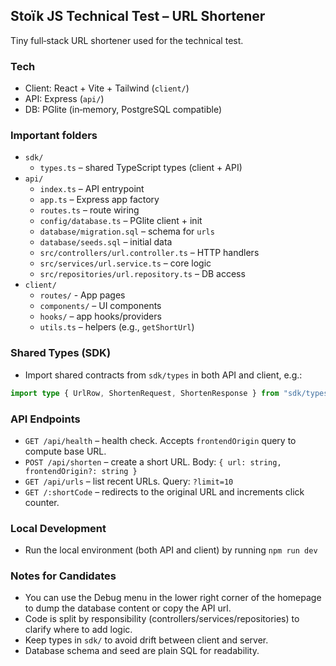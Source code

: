 ## Stoïk JS Technical Test – URL Shortener

Tiny full‑stack URL shortener used for the technical test.

### Tech

- Client: React + Vite + Tailwind (`client/`)
- API: Express (`api/`)
- DB: PGlite (in‑memory, PostgreSQL compatible)

### Important folders

- `sdk/`
  - `types.ts` – shared TypeScript types (client + API)
- `api/`
  - `index.ts` – API entrypoint
  - `app.ts` – Express app factory
  - `routes.ts` – route wiring
  - `config/database.ts` – PGlite client + init
  - `database/migration.sql` – schema for `urls`
  - `database/seeds.sql` – initial data
  - `src/controllers/url.controller.ts` – HTTP handlers
  - `src/services/url.service.ts` – core logic
  - `src/repositories/url.repository.ts` – DB access
- `client/`
  - `routes/` - App pages
  - `components/` – UI components
  - `hooks/` – app hooks/providers
  - `utils.ts` – helpers (e.g., `getShortUrl`)

### Shared Types (SDK)

- Import shared contracts from `sdk/types` in both API and client, e.g.:

```ts
import type { UrlRow, ShortenRequest, ShortenResponse } from "sdk/types";
```

### API Endpoints

- `GET /api/health` – health check. Accepts `frontendOrigin` query to compute base URL.
- `POST /api/shorten` – create a short URL. Body: `{ url: string, frontendOrigin?: string }`
- `GET /api/urls` – list recent URLs. Query: `?limit=10`
- `GET /:shortCode` – redirects to the original URL and increments click counter.

### Local Development

- Run the local environment (both API and client) by running `npm run dev`

### Notes for Candidates

- You can use the Debug menu in the lower right corner of the homepage to dump the database content or copy the API url.
- Code is split by responsibility (controllers/services/repositories) to clarify where to add logic.
- Keep types in `sdk/` to avoid drift between client and server.
- Database schema and seed are plain SQL for readability.
